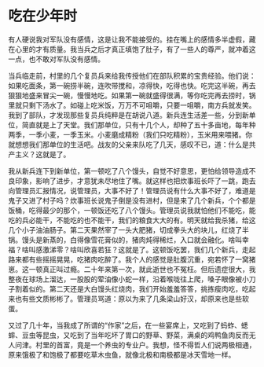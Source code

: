 # 吃在少年时

有人硬说我对军队没有感情，这是让我不能接受的。挂在嘴上的感情多半虚假，藏在心里的才有质量。我当兵之后才真正填饱了肚子，有了一些人的尊严，就冲着这一点，也不敢对军队没有感情。 

当兵临走前，村里的几个复员兵来给我传授他们在部队积累的宝贵经验。他们说：如果吃面条，第一碗捞半碗，连吹带搅和，凉得快，吃得也快。吃完这半碗，再去狠狠地盛来冒尖一碗，慢慢地吃。如果第一碗就盛得很满，等你吃完再去捞时，锅里就只剩下汤水了。如碰上吃米饭，万万不可咀嚼，只要一咀嚼，南方兵就发笑。我到了部队，才发现那些复员兵纯粹是在胡说八道。新兵连生活差一些，分到新单位，简直就是上了天堂。我们那单位，只有十几个人，却种了五十多亩地，每年种两季，一季小麦，一季玉米。小麦磨成精粉（我们只吃精粉），玉米用来喂猪。你就想想我们那单位的生活吧。战友的父亲来队吃了几天，感叹不已，道：什么是共产主义？这就是了。 

我从新兵连下到新单位，第一顿吃了八个馒头，自觉不好意思，更怕给领导造成不良印象，影响了进步，才意犹未尽地住了嘴。就这样也把炊事班长吓了一跳，跑去向管理员汇报情况，说管理员，大事不好了！管理员说有什么大事不好了，难道是鬼子又进了村子吗？炊事班长说鬼子倒是没有进村，但是来了几个新兵，个个都是饭桶，吃得最少的那个，一顿饭还吃了八个馒头。管理员说我就怕他们不能吃，能吃的兵必能干，不能吃的也不能干，我们的粮食大大的有。明天就给我杀猪，给这几个小子油油肠子。第二天果然宰了一头大肥猪，切成拳头大的块儿，红烧了半锅。馒头是新蒸的，白得像雪花膏似的，猪肉炖得稀烂，入口就会融化。啥叫幸福？啥叫感激涕零？啥叫欣喜若狂？这就是了。这顿饭吃罢，我们几个新兵，走起路来都有些摇摇晃晃，吃猪肉吃醉了。我个人的感觉是肚腹沉重，宛若怀了一窝猪崽。这一顿真正叫过瘾。二十年来第一次，就此逝世也不冤枉。但后遗症很大，我整夜在球场上溜达，一股股的荤油像小蛇一样，沿着喉咙往上爬，嗓子眼像被小刀子割着似的。第二天还是大白馒头红烧肉，我们开始羞羞答答，挑拣瘦肉吃，吃起来也有些文质彬彬了。管理员骂道：原以为来了几条梁山好汉，却原来也是些软蛋。 

又过了几十年，当我成了所谓的“作家”之后，在一些宴席上，又吃到了蚂蚱、蟋蟀、豆虫等昆虫，又吃到了当年吃坏了胃口的野草、野菜，满桌的鸡鸭鱼肉反而无人问津。村里的首富，竟是一个养虫的专业户。我想，怪不得哲人们说两极相通，原来饿极了和饱极了都要吃草木虫鱼，就像北极和南极都是冰天雪地一样。